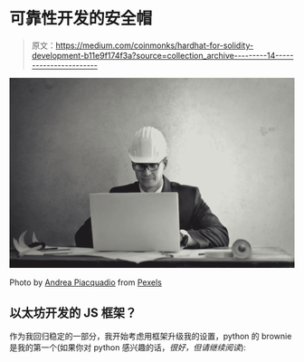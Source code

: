 # 可靠性开发的安全帽

> 原文：<https://medium.com/coinmonks/hardhat-for-solidity-development-b11e9f174f3a?source=collection_archive---------14----------------------->

![](img/1e7fa8de010b710db27c97f0a87c537e.png)

Photo by [Andrea Piacquadio](https://www.pexels.com/@olly?utm_content=attributionCopyText&utm_medium=referral&utm_source=pexels) from [Pexels](https://www.pexels.com/photo/engineer-working-with-laptop-at-table-3769135/?utm_content=attributionCopyText&utm_medium=referral&utm_source=pexels)

## 以太坊开发的 JS 框架？

作为我回归稳定的一部分，我开始考虑用框架升级我的设置，python 的 brownie 是我的第一个(如果你对 python 感兴趣的话，*很好，但请继续阅读*):